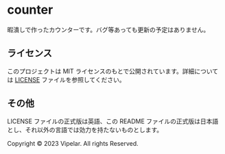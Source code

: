 # counter
暇潰しで作ったカウンターです。バグ等あっても更新の予定はありません。

## ライセンス

このプロジェクトは MIT ライセンスのもとで公開されています。詳細については [LICENSE](LICENSE) ファイルを参照してください。

## その他

LICENSE ファイルの正式版は英語、この README ファイルの正式版は日本語とし、それ以外の言語では効力を持たないものとします。

Copyright &copy; 2023 Vipelar. All rights Reserved.